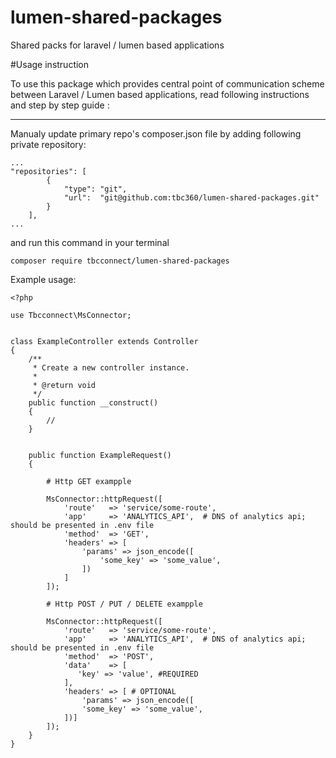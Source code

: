 # lumen-shared-packages
Shared packs for laravel / lumen based applications


#Usage instruction 


To use this package which provides central point of communication scheme between Laravel / Lumen based applications, read following instructions and step by step guide : 


--- 
Manualy update primary repo's composer.json file by adding following private repository:



``````
...
"repositories": [
        {
            "type": "git",
            "url":  "git@github.com:tbc360/lumen-shared-packages.git"
        }
    ],
...    

``````

and run this command in your terminal


``````
composer require tbcconnect/lumen-shared-packages 

``````
 
 Example usage:
 
 ``````
 <?php
 
 use Tbcconnect\MsConnector;
 
 
 class ExampleController extends Controller
 {
     /**
      * Create a new controller instance.
      *
      * @return void
      */
     public function __construct()
     {
         //
     }
 
 
     public function ExampleRequest()
     {
 
         # Http GET exampple
        
         MsConnector::httpRequest([
             'route'   => 'service/some-route',
             'app'     => 'ANALYTICS_API',  # DNS of analytics api;  should be presented in .env file
             'method'  => 'GET',
             'headers' => [
                 'params' => json_encode([
                     'some_key' => 'some_value',
                 ])
             ]
         ]);
         
         # Http POST / PUT / DELETE exampple
         
         MsConnector::httpRequest([
             'route'   => 'service/some-route',
             'app'     => 'ANALYTICS_API',  # DNS of analytics api;  should be presented in .env file
             'method'  => 'POST',
             'data'    => [
                'key' => 'value', #REQUIRED
             ],
             'headers' => [ # OPTIONAL 
                 'params' => json_encode([
                 'some_key' => 'some_value',
             ])]
         ]);               
     }
 }
``````
